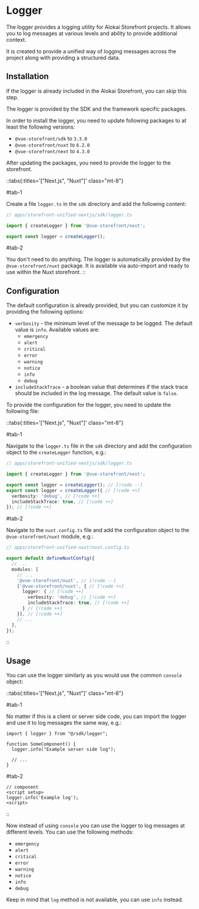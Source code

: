 # Logger

The logger provides a logging utility for Alokai Storefront projects. It allows you to log messages at various levels and ability to provide additional context.

It is created to provide a unified way of logging messages across the project along with providing a structured data.

## Installation

If the logger is already included in the Alokai Storefront, you can skip this step.

The logger is provided by the SDK and the framework specific packages.

In order to install the logger, you need to update following packages to at least the following versions:

- `@vue-storefront/sdk` to `3.3.0`
- `@vue-storefront/nuxt` to `6.2.0`
- `@vue-storefront/next` to `4.3.0`

After updating the packages, you need to provide the logger to the storefront.

::tabs{:titles='["Next.js", "Nuxt"]' class="mt-8"}

#tab-1

Create a file `logger.ts` in the `sdk` directory and add the following content:

```ts
// apps/storefront-unified-nextjs/sdk/logger.ts

import { createLogger } from '@vue-storefront/next';

export const logger = createLogger();

```

#tab-2

You don't need to do anything. The logger is automatically provided by the `@vue-storefront/nuxt` package. It is available via auto-import and ready to use within the Nuxt storefront.
::

## Configuration

The default configuration is already provided, but you can customize it by providing the following options:

- `verbosity` - the minimum level of the message to be logged. The default value is `info`. Available values are:
  - `emergency`
  - `alert`
  - `critical`
  - `error`
  - `warning`
  - `notice`
  - `info`
  - `debug`
- `includeStackTrace` - a boolean value that determines if the stack trace should be included in the log message. The default value is `false`.

To provide the configuration for the logger, you need to update the following file:

::tabs{:titles='["Next.js", "Nuxt"]' class="mt-8"}

#tab-1

Navigate to the `logger.ts` file in the `sdk` directory and add the configuration object to the `createLogger` function, e.g.:

```ts
// apps/storefront-unified-nextjs/sdk/logger.ts

import { createLogger } from '@vue-storefront/next';

export const logger = createLogger(); // [!code --]
export const logger = createLogger({ // [!code ++]
  verbosity: 'debug', // [!code ++]
  includeStackTrace: true, // [!code ++]
}); // [!code ++]
```

#tab-2

Navigate to the `nuxt.config.ts` file and add the configuration object to the `@vue-storefront/nuxt` module, e.g.:
```ts
// apps/storefront-unified-nuxt/nuxt.config.ts

export default defineNuxtConfig({
  // ...
  modules: [
    // ...
    '@vue-storefront/nuxt', // [!code --]
    ['@vue-storefront/nuxt', { // [!code ++]
      logger: { // [!code ++]
        verbosity: 'debug', // [!code ++]
        includeStackTrace: true, // [!code ++]
      } // [!code ++]
    }], // [!code ++]
    // ...
  ],
});

```
::

## Usage

You can use the logger similarly as you would use the common `console` object:

::tabs{:titles='["Next.js", "Nuxt"]' class="mt-8"}

#tab-1

No matter if this is a client or server side code, you can import the logger and use it to log messages the same way, e.g.:
```tsx
import { logger } from "@/sdk/logger";

function SomeComponent() {
  logger.info("Example server side log");

  // ...
}
```


#tab-2

```vue
// component
<script setup>
logger.info('Example log');
<script>
```

::

Now instead of using `console` you can use the logger to log messages at different levels.
You can use the following methods:
- `emergency`
- `alert`
- `critical`
- `error`
- `warning`
- `notice`
- `info`
- `debug`

Keep in mind that `log` method is not available, you can use `info` instead.